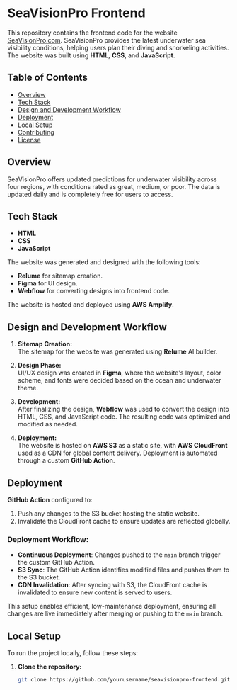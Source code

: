 # SeaVisionPro Frontend

This repository contains the frontend code for the website [SeaVisionPro.com](https://seavisionpro.com). SeaVisionPro provides the latest underwater sea visibility conditions, helping users plan their diving and snorkeling activities. The website was built using **HTML**, **CSS**, and **JavaScript**.


## Table of Contents

- [Overview](#overview)
- [Tech Stack](#tech-stack)
- [Design and Development Workflow](#design-and-development-workflow)
- [Deployment](#deployment)
- [Local Setup](#local-setup)
- [Contributing](#contributing)
- [License](#license)

## Overview

SeaVisionPro offers updated predictions for underwater visibility across four regions, with conditions rated as great, medium, or poor. The data is updated daily and is completely free for users to access.

## Tech Stack

- **HTML**
- **CSS**
- **JavaScript**

The website was generated and designed with the following tools:

- **Relume** for sitemap creation.
- **Figma** for UI design.
- **Webflow** for converting designs into frontend code.

The website is hosted and deployed using **AWS Amplify**.

## Design and Development Workflow

1. **Sitemap Creation:**  
   The sitemap for the website was generated using **Relume** AI builder.

2. **Design Phase:**  
   UI/UX design was created in **Figma**, where the website's layout, color scheme, and fonts were decided based on the ocean and underwater theme.

3. **Development:**  
   After finalizing the design, **Webflow** was used to convert the design into HTML, CSS, and JavaScript code. The resulting code was optimized and modified as needed.

4. **Deployment:**  
   The website is hosted on **AWS S3** as a static site, with **AWS CloudFront** used as a CDN for global content delivery. Deployment is automated through a custom **GitHub Action**.

## Deployment

**GitHub Action** configured to:

1. Push any changes to the S3 bucket hosting the static website.
2. Invalidate the CloudFront cache to ensure updates are reflected globally.

### Deployment Workflow:

- **Continuous Deployment**: Changes pushed to the `main` branch trigger the custom GitHub Action.
- **S3 Sync**: The GitHub Action identifies modified files and pushes them to the S3 bucket.
- **CDN Invalidation**: After syncing with S3, the CloudFront cache is invalidated to ensure new content is served to users.

This setup enables efficient, low-maintenance deployment, ensuring all changes are live immediately after merging or pushing to the `main` branch.

## Local Setup

To run the project locally, follow these steps:

1. **Clone the repository:**

   ```bash
   git clone https://github.com/yourusername/seavisionpro-frontend.git

